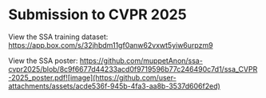 # Submission to CVPR 2025

View the SSA training dataset: https://app.box.com/s/32jhbdm11gf0anw62vxwt5yiw6urpzm9

View the SSA poster: https://github.com/muppetAnon/ssa-cvpr2025/blob/8c9f6677d44233acd0f9719596b77c246490c7d1/ssa_CVPR-2025_poster.pdf![image](https://github.com/user-attachments/assets/acde536f-945b-4fa3-aa8b-3537d606f2ed)
